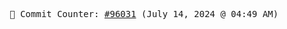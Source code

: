 <p align="center">
    <samp>
        📮 Commit Counter: <a href="https://github.com/Javascript-void0/Javascript-void0/commits/main">#96031</a> (July 14, 2024 @ 04:49 AM)
    </samp>
</p>
